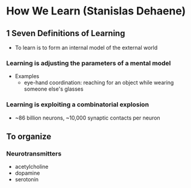 # How We Learn (Stanislas Dehaene)
## 1 Seven Definitions of Learning
* To learn is to form an internal model of the external world

### Learning is adjusting the parameters of a mental model
* Examples
  * eye-hand coordination: reaching for an object while wearing someone else's glasses
### Learning is exploiting a combinatorial explosion
* ~86 billion neurons, ~10,000 synaptic contacts per neuron

## To organize
### Neurotransmitters
* acetylcholine
* dopamine
* serotonin